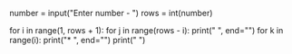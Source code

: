 
number = input("Enter number - ")
rows = int(number)

for i in range(1, rows + 1):
    for j in range(rows - i):
        print(" ", end="")
    for k in range(i):
        print("* ", end="")
    print(" ")

